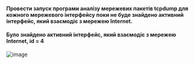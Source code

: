#### Провести запуск програми аналізу мережевих пакетів tcpdump для кожного мережевого інтерфейсу поки не буде знайдено активний інтерфейс, який взаємодіє з мережею Internet.
#### Було знайдено активний інтерфейс, який взаємодіє з мережею Internet, id = 4

![image](https://user-images.githubusercontent.com/58373600/208642129-7a7267a2-f149-4f1b-82f7-eb3cfc6e1a75.png)
